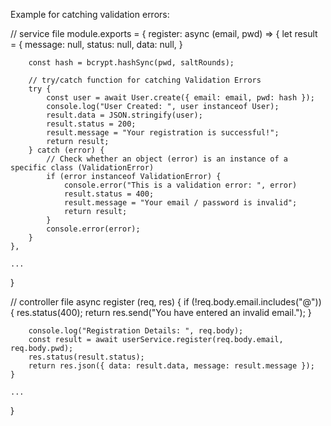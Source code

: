 Example for catching validation errors:

// service file
module.exports = {
    register: async (email, pwd) => {
        let result = {
            message: null,
            status: null,
            data: null,
        }

        const hash = bcrypt.hashSync(pwd, saltRounds);

        // try/catch function for catching Validation Errors
        try {
            const user = await User.create({ email: email, pwd: hash });
            console.log("User Created: ", user instanceof User);
            result.data = JSON.stringify(user);
            result.status = 200;
            result.message = "Your registration is successful!";
            return result;
        } catch (error) {
            // Check whether an object (error) is an instance of a specific class (ValidationError)
            if (error instanceof ValidationError) {
                console.error("This is a validation error: ", error)
                result.status = 400;
                result.message = "Your email / password is invalid";
                return result;
            } 
            console.error(error);
        }
    },
    
    ... 
}

// controller file
 async register (req, res) {
        if (!req.body.email.includes("@")) {
            res.status(400);
            return res.send("You have entered an invalid email.");
        }
        
        console.log("Registration Details: ", req.body);
        const result = await userService.register(req.body.email, req.body.pwd);
        res.status(result.status);
        return res.json({ data: result.data, message: result.message });
    }

    ...
}


